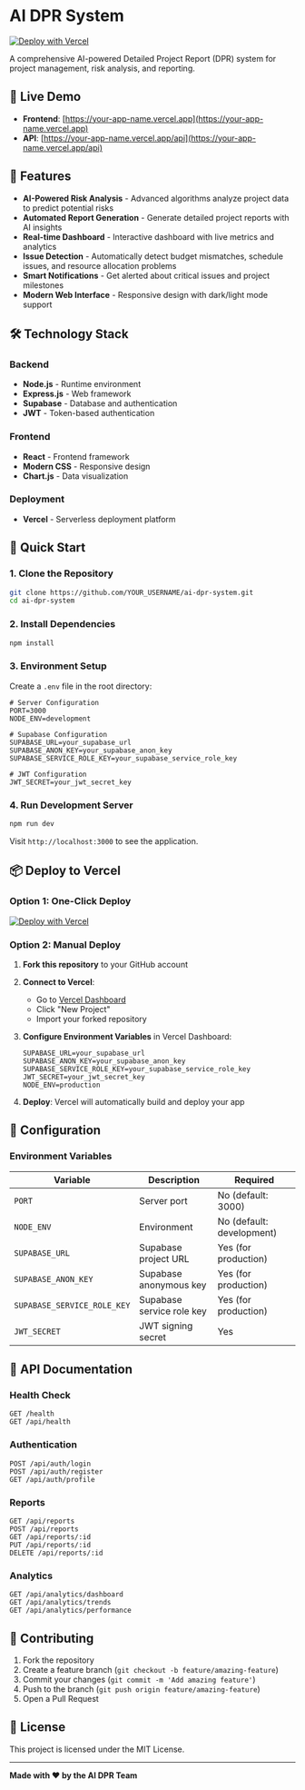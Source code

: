 # AI DPR System

[![Deploy with Vercel](https://vercel.com/button)](https://vercel.com/new/clone?repository-url=https://github.com/YOUR_USERNAME/ai-dpr-system)

A comprehensive AI-powered Detailed Project Report (DPR) system for project management, risk analysis, and reporting.

## 🚧 Live Demo

- **Frontend**: [https://your-app-name.vercel.app](https://your-app-name.vercel.app)
- **API**: [https://your-app-name.vercel.app/api](https://your-app-name.vercel.app/api)

## 🚀 Features

- **AI-Powered Risk Analysis** - Advanced algorithms analyze project data to predict potential risks
- **Automated Report Generation** - Generate detailed project reports with AI insights
- **Real-time Dashboard** - Interactive dashboard with live metrics and analytics
- **Issue Detection** - Automatically detect budget mismatches, schedule issues, and resource allocation problems
- **Smart Notifications** - Get alerted about critical issues and project milestones
- **Modern Web Interface** - Responsive design with dark/light mode support

## 🛠️ Technology Stack

### Backend
- **Node.js** - Runtime environment
- **Express.js** - Web framework
- **Supabase** - Database and authentication
- **JWT** - Token-based authentication

### Frontend
- **React** - Frontend framework
- **Modern CSS** - Responsive design
- **Chart.js** - Data visualization

### Deployment
- **Vercel** - Serverless deployment platform

## 🚀 Quick Start

### 1. Clone the Repository

```bash
git clone https://github.com/YOUR_USERNAME/ai-dpr-system.git
cd ai-dpr-system
```

### 2. Install Dependencies

```bash
npm install
```

### 3. Environment Setup

Create a `.env` file in the root directory:

```env
# Server Configuration
PORT=3000
NODE_ENV=development

# Supabase Configuration
SUPABASE_URL=your_supabase_url
SUPABASE_ANON_KEY=your_supabase_anon_key
SUPABASE_SERVICE_ROLE_KEY=your_supabase_service_role_key

# JWT Configuration
JWT_SECRET=your_jwt_secret_key
```

### 4. Run Development Server

```bash
npm run dev
```

Visit `http://localhost:3000` to see the application.

## 📦 Deploy to Vercel

### Option 1: One-Click Deploy

[![Deploy with Vercel](https://vercel.com/button)](https://vercel.com/new/clone?repository-url=https://github.com/YOUR_USERNAME/ai-dpr-system)

### Option 2: Manual Deploy

1. **Fork this repository** to your GitHub account

2. **Connect to Vercel**:
   - Go to [Vercel Dashboard](https://vercel.com/dashboard)
   - Click "New Project"
   - Import your forked repository

3. **Configure Environment Variables** in Vercel Dashboard:
   ```
   SUPABASE_URL=your_supabase_url
   SUPABASE_ANON_KEY=your_supabase_anon_key
   SUPABASE_SERVICE_ROLE_KEY=your_supabase_service_role_key
   JWT_SECRET=your_jwt_secret_key
   NODE_ENV=production
   ```

4. **Deploy**: Vercel will automatically build and deploy your app

## 🔧 Configuration

### Environment Variables

| Variable | Description | Required |
|----------|-------------|----------|
| `PORT` | Server port | No (default: 3000) |
| `NODE_ENV` | Environment | No (default: development) |
| `SUPABASE_URL` | Supabase project URL | Yes (for production) |
| `SUPABASE_ANON_KEY` | Supabase anonymous key | Yes (for production) |
| `SUPABASE_SERVICE_ROLE_KEY` | Supabase service role key | Yes (for production) |
| `JWT_SECRET` | JWT signing secret | Yes |

## 📱 API Documentation

### Health Check
```
GET /health
GET /api/health
```

### Authentication
```
POST /api/auth/login
POST /api/auth/register
GET /api/auth/profile
```

### Reports
```
GET /api/reports
POST /api/reports
GET /api/reports/:id
PUT /api/reports/:id
DELETE /api/reports/:id
```

### Analytics
```
GET /api/analytics/dashboard
GET /api/analytics/trends
GET /api/analytics/performance
```

## 🤝 Contributing

1. Fork the repository
2. Create a feature branch (`git checkout -b feature/amazing-feature`)
3. Commit your changes (`git commit -m 'Add amazing feature'`)
4. Push to the branch (`git push origin feature/amazing-feature`)
5. Open a Pull Request

## 📄 License

This project is licensed under the MIT License.

---

**Made with ❤️ by the AI DPR Team**